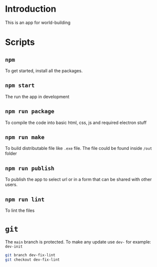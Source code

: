 # Introduction
This is an app for world-building

# Scripts

## ```npm```

To get started, install all the packages.

## ```npm start```

The run the app in development

## ```npm run package```

To compile the code into basic html, css, js and required electron stuff

## ```npm run make```
To build distributable file like `.exe` file. The file could be found inside `/out` folder

## ```npm run publish```

To publish the app to select url or in a form that can be shared with other users.

## ```npm run lint```

To lint the files

# ```git```
The `main` branch is protected. To make any update use `dev-` for example: `dev-init`

```sh
git branch dev-fix-lint
git checkout dev-fix-lint
```